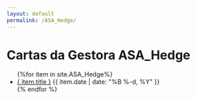 ```yaml
---
layout: default
permalink: /ASA_Hedge/
---
```


<h1>Cartas da Gestora ASA_Hedge</h1>
<ul>
{%for item in site.ASA_Hedge%}
  <li>
    <a href="{ site.baseurl }{ item.url }">{ item.title }</a>
<span>{{ item.date | date: "%B %-d, %Y" }}</span>
  </li>
    {% endfor %}
</ul>

